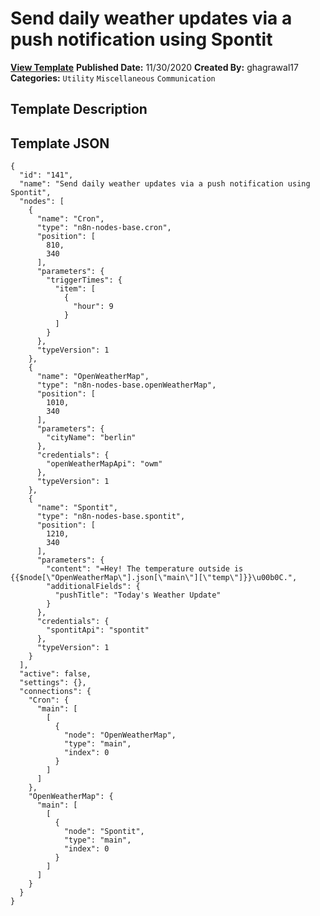 # Send daily weather updates via a push notification using Spontit

**[View Template](https://n8n.io/workflows/796-/)**  **Published Date:** 11/30/2020  **Created By:** ghagrawal17  **Categories:** `Utility` `Miscellaneous` `Communication`  

## Template Description



## Template JSON

```
{
  "id": "141",
  "name": "Send daily weather updates via a push notification using Spontit",
  "nodes": [
    {
      "name": "Cron",
      "type": "n8n-nodes-base.cron",
      "position": [
        810,
        340
      ],
      "parameters": {
        "triggerTimes": {
          "item": [
            {
              "hour": 9
            }
          ]
        }
      },
      "typeVersion": 1
    },
    {
      "name": "OpenWeatherMap",
      "type": "n8n-nodes-base.openWeatherMap",
      "position": [
        1010,
        340
      ],
      "parameters": {
        "cityName": "berlin"
      },
      "credentials": {
        "openWeatherMapApi": "owm"
      },
      "typeVersion": 1
    },
    {
      "name": "Spontit",
      "type": "n8n-nodes-base.spontit",
      "position": [
        1210,
        340
      ],
      "parameters": {
        "content": "=Hey! The temperature outside is {{$node[\"OpenWeatherMap\"].json[\"main\"][\"temp\"]}}\u00b0C.",
        "additionalFields": {
          "pushTitle": "Today's Weather Update"
        }
      },
      "credentials": {
        "spontitApi": "spontit"
      },
      "typeVersion": 1
    }
  ],
  "active": false,
  "settings": {},
  "connections": {
    "Cron": {
      "main": [
        [
          {
            "node": "OpenWeatherMap",
            "type": "main",
            "index": 0
          }
        ]
      ]
    },
    "OpenWeatherMap": {
      "main": [
        [
          {
            "node": "Spontit",
            "type": "main",
            "index": 0
          }
        ]
      ]
    }
  }
}
```
